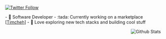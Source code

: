 <p>
  <a href="https://twitter.com/50bhan">
    <img alt="Twitter Follow" src="https://img.shields.io/twitter/follow/50bhan?color=1DA1F2&logo=twitter&style=for-the-badge">
  </a>
</p>

<p align="left">
    - 🔭 Software Developer
    - :tada: Currently working on a marketplace [<a href="https://timcheh.com/" target="_blank">Timcheh</a>]
    - 🚀 Love exploring new tech stacks and building cool stuff
</p>

<p align="right">
    <img alt="Github Stats" src="https://github-readme-stats.vercel.app/api?username=50bhan&show_icons=true"/>
</p>

<!--START_SECTION:activity-->
